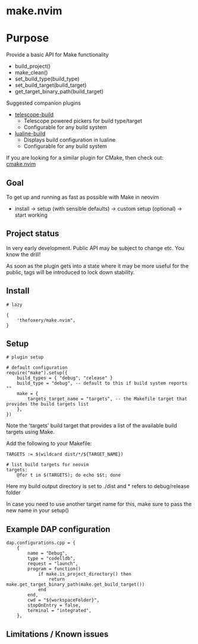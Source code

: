 
# make.nvim

# Purpose

Provide a basic API for Make functionality
- build_project()
- make_clean()
- set_build_type(build_type)
- set_build_target(build_target)
- get_target_binary_path(build_target)

Suggested companion plugins
- [telescope-build](https://github.com/thefoxery/telescope-build.nvim)
    - Telescope powered pickers for build type/target
    - Configurable for any build system
- [lualine-build](https://github.com/thefoxery/lualine-build.nvim)
    - Displays build configuration in lualine
    - Configurable for any build system

If you are looking for a similar plugin for CMake, then check out: [cmake.nvim](https://github.com/thefoxery/cmake.nvim)

## Goal

To get up and running as fast as possible with Make in neovim
- install -> setup (with sensible defaults) -> custom setup (optional) -> start working

## Project status

In very early development. Public API may be subject to change etc. You know the drill!

As soon as the plugin gets into a state where it may be more useful for the public, tags will
be introduced to lock down stability.

## Install

```
# lazy

{
    'thefoxery/make.nvim",
}
```

## Setup

```
# plugin setup

# default configuration
require("make").setup({
    build_types = { "debug", "release" }
    build_type = "debug", -- default to this if build system reports ""
    make = {
        targets_target_name = "targets", -- the Makefile target that provides the build targets list
    },
})
```

Note the 'targets' build target that provides a list of the available build targets using Make.

Add the following to your Makefile:

```
TARGETS := $(wildcard dist/*/${TARGET_NAME})

# list build targets for neovim
targets:
	@for t in $(TARGETS); do echo $$t; done
```

Here my build output directory is set to ./dist and * refers to debug/release folder

In case you need to use another target name for this, make sure to pass the new name in your setup()

## Example DAP configuration

```
dap.configurations.cpp = {
    {
        name = "Debug",
        type = "codelldb",
        request = "launch",
        program = function()
            if make.is_project_directory() then
                return make.get_target_binary_path(make.get_build_target())
            end
        end,
        cwd = "${workspaceFolder}",
        stopOnEntry = false,
        terminal = "integrated",
    },
```

## Limitations / Known issues

